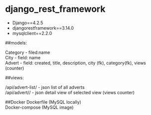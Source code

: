 # django_rest_framework

- Django==4.2.5
- djangorestframework==3.14.0
- mysqlclient==2.2.0

##models:

Category - filed:name<br>
City - field: name<br>
Advert - field: created, title, description, city (fk), category(fk), views (counter)<br>

##views:

/api/advert-list/ - json list of all adverts<br>
/api/advert/<advert-pk>/ - json detail view of selected view (views counter)<br>

##Docker
Dockerfile (MySQL locally)<br>
Docker-compose (MySQL image)<br>
